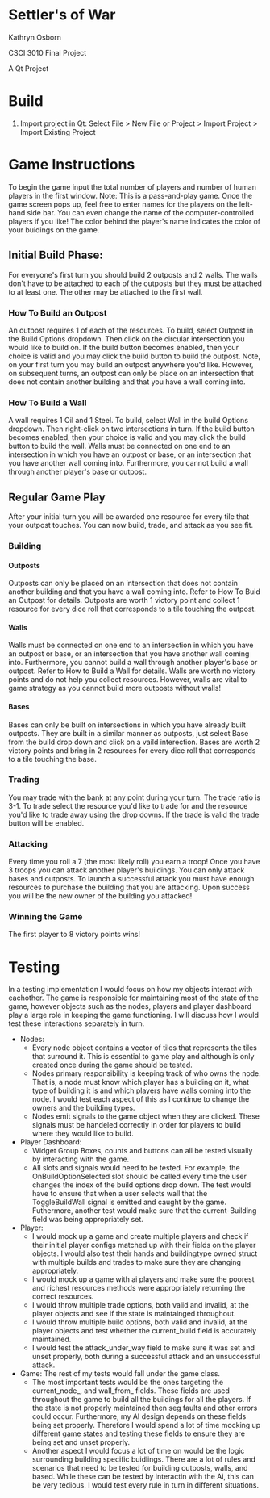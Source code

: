 # Settler's of War
Kathryn Osborn

CSCI 3010 Final Project

A Qt Project

# Build
1. Import project in Qt: Select File > New File or Project > Import Project > Import Existing Project

# Game Instructions
To begin the game input the total number of players and number of human players in the first window. Note: This is a pass-and-play game. Once the game screen pops up, feel free to enter names for the players on the left-hand side bar. You can even change the name of the computer-controlled players if you like! The color behind the player's name indicates the color of your buidings on the game. 
## Initial Build Phase:
For everyone's first turn you should build 2 outposts and 2 walls. The walls don't have to be attached to each of the outposts but they must be attached to at least one. The other may be attached to the first wall.

### How To Build an Outpost
An outpost requires 1 of each of the resources. To build, select Outpost in the Build Options dropdown. Then click on the circular intersection you would like to build on. If the build button becomes enabled, then your choice is valid and you may click the build button to build the outpost. Note, on your first turn you may build an outpost anywhere you'd like. However, on subsequent turns, an outpost can only be place on an intersection that does not contain another building and that you have a wall coming into. 

### How To Build a Wall
A wall requires 1 Oil and 1 Steel. To build, select Wall in the build Options dropdown. Then right-click on two intersections in turn. If the build button becomes enabled, then your choice is valid and you may click the build button to build the wall. Walls must be connected on one end to an intersection in which you have an outpost or base, or an intersection that you have another wall coming into. Furthermore, you cannot build a wall through another player's base or outpost. 

## Regular Game Play

After your initial turn you will be awarded one resource for every tile that your outpost touches. You can now build, trade, and attack as you see fit. 

### Building

#### Outposts
Outposts can only be placed on an intersection that does not contain another building and that you have a wall coming into. Refer to How To Buid an Outpost for details. Outposts are worth 1 victory point and collect 1 resource for every dice roll that corresponds to a tile touching the outpost. 

#### Walls
Walls must be connected on one end to an intersection in which you have an outpost or base, or an intersection that you have another wall coming into. Furthermore, you cannot build a wall through another player's base or outpost. Refer to How to Build a Wall for details. Walls are worth no victory points and do not help you collect resources. However, walls are vital to game strategy as you cannot build more outposts without walls!

#### Bases
Bases can only be built on intersections in which you have already built outposts. They are built in a similar manner as outposts, just select Base from the build drop down and click on a vaild interection. Bases are worth 2 victory points and bring in 2 resources for every dice roll that corresponds to a tile touching the base. 

### Trading
You may trade with the bank at any point during your turn. The trade ratio is 3-1. To trade select the resource you'd like to trade for and the resource you'd like to trade away using the drop downs. If the trade is valid the trade button will be enabled. 

### Attacking
Every time you roll a 7 (the most likely roll) you earn a troop! Once you have 3 troops you can attack another player's buildings. You can only attack bases and outposts. To launch a successful attack you must have enough resources to purchase the building that you are attacking. Upon success you will be the new owner of the building you attacked!

### Winning the Game
The first player to 8 victory points wins! 

# Testing 
In a testing implementation I would focus on how my objects interact with eachother. The game is responsible for maintaining most of the state of the game, however objects such as the nodes, players and player dashboard play a large role in keeping the game functioning. I will discuss how I would test these interactions separately in turn. 
* Nodes: 
  * Every node object contains a vector of tiles that represents the tiles that surround it. This is essential to game play and although is only created once during the game should be tested.
  * Nodes primary responsibility is keeping track of who owns the node. That is, a node must know which player has a building on it, what type of building it is and which players have walls coming into the node. I would test each aspect of this as I continue to change the owners and the building types. 
  * Nodes emit signals to the game object when they are clicked. These signals must be handeled correctly in order for players to build where they would like to build. 
* Player Dashboard:
  * Widget Group Boxes, counts and buttons can all be tested visually by interacting with the game.
  * All slots and signals would need to be tested. For example, the OnBuildOptionSelected slot should be called every time the user changes the index of the build options drop down. The test would have to ensure that when a user selects wall that the ToggleBuildWall signal is emitted and caught by the game. Futhermore, another test would make sure that the current-Building field was being appropriately set. 
* Player:
  * I would mock up a game and create multiple players and check if their initial player configs matched up with their fields on the player objects. I would also test their hands and buildingtype owned struct with multiple builds and trades to make sure they are changing appropriately. 
  * I would mock up a game with ai players and make sure the poorest and richest resources methods were appropriately returning the correct resources. 
  * I would throw multiple trade options, both valid and invalid, at the player objects and see if the state is maintainged throughout. 
  * I would throw multiple build options, both valid and invalid, at the player objects and test whether the current_build field is accurately maintained. 
  * I would test the attack_under_way field to make sure it was set and unset properly, both during a successful attack and an unsuccessful attack. 
* Game: The rest of my tests would fall under the game class. 
  * The most important tests would be the ones targeting the current_node_, and wall_from_ fields. These fields are used throughout the game to build all the buildings for all the players. If the state is not properly maintained then seg faults and other errors could occur. Furthermore, my AI design depends on these fields being set properly. Therefore I would spend a lot of time mocking up different game states and testing these fields to ensure they are being set and unset properly. 
  * Another aspect I would focus a lot of time on would be the logic surrounding building specific buidlings. There are a lot of rules and scenarios that need to be tested for building outposts, walls, and based. While these can be tested by interactin with the Ai, this can be very tedious. I would test every rule in turn in different situations. 
